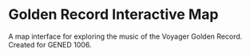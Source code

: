 # Golden Record Interactive Map

A map interface for exploring the music of the Voyager Golden Record. Created for GENED 1006.

